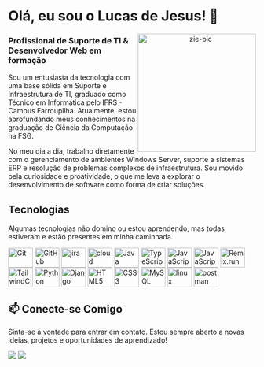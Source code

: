 <h1>Olá, eu sou o Lucas de Jesus! 👋</h1>

<p align="center">
<img align="right" alt="zie-pic" height="240" src="https://media3.giphy.com/media/v1.Y2lkPTc5MGI3NjExeGk4bWppZm9tbzJrZ2Rwa2E3eXRlZ3Z4Y3JuMjYzeWlldWp6ZDd2NiZlcD12MV9pbnRlcm5hbF9naWZfYnlfaWQmY3Q9Zw/xVRRDVP6lqtNQJrzN7/giphy.gif">
</p>
<h3>Profissional de Suporte de TI & Desenvolvedor Web em formação</h3>

Sou um entusiasta da tecnologia com uma base sólida em Suporte e Infraestrutura de TI, graduado como Técnico em Informática pelo IFRS - Campus Farroupilha. Atualmente, estou aprofundando meus conhecimentos na graduação de Ciência da Computação na FSG.

No meu dia a dia, trabalho diretamente com o gerenciamento de ambientes Windows Server, suporte a sistemas ERP e resolução de problemas complexos de infraestrutura. Sou movido pela curiosidade e proatividade, o que me leva a explorar o desenvolvimento de software como forma de criar soluções.

<h2>Tecnologias</h2>
Algumas tecnologias não domino ou estou aprendendo, mas todas estiveram e estão presentes em minha caminhada.

    
          
<p display="inline-block">
<img align="center" alt="Git" height="40" width="50" src="https://cdn.jsdelivr.net/gh/devicons/devicon@latest/icons/git/git-original.svg" />
<img align="center" alt="GitHub" height="40" width="50" src="https://cdn.jsdelivr.net/gh/devicons/devicon@latest/icons/github/github-original.svg" />
<img align="center" alt="jira" height="40" width="50" src="https://cdn.jsdelivr.net/gh/devicons/devicon@latest/icons/jira/jira-original-wordmark.svg" />
<img align="center" alt="cloud" height="40" width="50" src="https://cdn.jsdelivr.net/gh/devicons/devicon@latest/icons/googlecloud/googlecloud-original.svg" />
<img align="center" alt="Java" height="40" width="50" src="https://cdn.jsdelivr.net/gh/devicons/devicon@latest/icons/java/java-original-wordmark.svg" />
<img align="center" alt="TypeScript" height="40" width="50" src="https://cdn.jsdelivr.net/gh/devicons/devicon@latest/icons/typescript/typescript-original.svg" />
<img align="center" alt="JavaScript" height="40" width="50" src="https://cdn.jsdelivr.net/gh/devicons/devicon@latest/icons/javascript/javascript-original.svg" />
<img align="center" alt="JavaScript" height="40" width="50" src="https://cdn.jsdelivr.net/gh/devicons/devicon@latest/icons/react/react-original-wordmark.svg" />
<img align="center" alt="Remix.run" height="40" width="50" src="https://cdn.jsdelivr.net/gh/devicons/devicon@latest/icons/remix/remix-original-wordmark.svg" />
<img align="center" alt="TailwindCSS" height="40" width="50" src="https://cdn.jsdelivr.net/gh/devicons/devicon@latest/icons/tailwindcss/tailwindcss-original.svg" />
<img align="center" alt="Python" height="40" width="50" src="https://cdn.jsdelivr.net/gh/devicons/devicon@latest/icons/python/python-original.svg" />
<img align="center" alt="Django" height="40" width="50" src="https://cdn.jsdelivr.net/gh/devicons/devicon@latest/icons/django/django-plain.svg" />
<img align="center" alt="HTML5" height="40" width="50" src="https://cdn.jsdelivr.net/gh/devicons/devicon/icons/html5/html5-original.svg" />
<img align="center" alt="CSS3" height="40" width="50" src="https://cdn.jsdelivr.net/gh/devicons/devicon/icons/css3/css3-original.svg" />
<img align="center" alt="MySQL" height="40" width="50" src="https://www.google.com/search?q=https://cdn.jsdelivr.net/gh/devicons/devicon/icons/mysql/mysql-original.svg" />
<img align="center" alt="linux" height="40" width="50" src="https://cdn.jsdelivr.net/gh/devicons/devicon@latest/icons/linux/linux-original.svg" />
<img align="center" alt="postman" height="40" width="50" src="https://cdn.jsdelivr.net/gh/devicons/devicon@latest/icons/postman/postman-original.svg"/>
</p>
<h2>📫 Conecte-se Comigo</h2>

Sinta-se à vontade para entrar em contato. Estou sempre aberto a novas ideias, projetos e oportunidades de aprendizado!

<div>
<a href = "mailto:dajluccas@gmail.com"><img src="https://img.shields.io/badge/-Gmail-%23333?style=for-the-badge&logo=gmail&logoColor=white" target="_blank"></a>
<a href="https://www.linkedin.com/in/lucasjss" target="_blank"><img src="https://img.shields.io/badge/-LinkedIn-%230077B5?style=for-the-badge&logo=linkedin&logoColor=white" target="_blank"></a>
</div>
